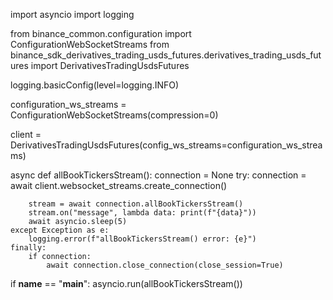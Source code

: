 import asyncio
import logging

from binance_common.configuration import ConfigurationWebSocketStreams
from binance_sdk_derivatives_trading_usds_futures.derivatives_trading_usds_futures import DerivativesTradingUsdsFutures

logging.basicConfig(level=logging.INFO)

configuration_ws_streams = ConfigurationWebSocketStreams(compression=0)

client = DerivativesTradingUsdsFutures(config_ws_streams=configuration_ws_streams)


async def allBookTickersStream():
    connection = None
    try:
        connection = await client.websocket_streams.create_connection()

        stream = await connection.allBookTickersStream()
        stream.on("message", lambda data: print(f"{data}"))
        await asyncio.sleep(5)
    except Exception as e:
        logging.error(f"allBookTickersStream() error: {e}")
    finally:
        if connection:
            await connection.close_connection(close_session=True)


if __name__ == "__main__":
    asyncio.run(allBookTickersStream())
